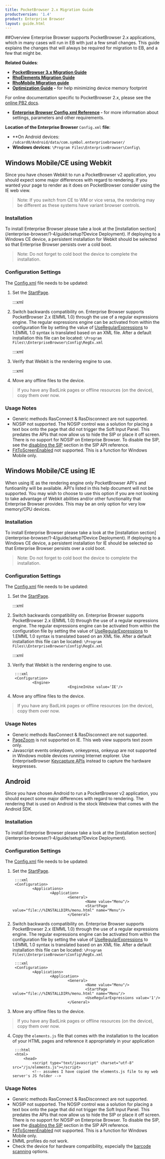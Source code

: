 ```yaml
---
title: PocketBrowser 2.x Migration Guide
productversion: '1.4'
product: Enterprise Browser
layout: guide.html
---
```

##Overview
Enterprise Browser supports PocketBrowser 2.x applications, which in many cases will run in EB with just a few small changes. This guide explains the changes that will always be required for migration to EB, and a few that might be. 

**Related Guides**: 
* **[PocketBrowser 3.x Migration Guide](/enterprise-browser/1-4/guide/pb3/)**
* **[RhoElements Migration Guide](/enterprise-browser/1-4/guide/elements)**
* **[RhoMobile Migration guide](/enterprise-browser/1-4/guide/rhomobile)**
* **[Optimization Guide](/enterprise-browser/1-4/guide/optimization) -** for help minimizing device memory footprint

For online documentation specific to PocketBrowser 2.x, please see the [online PB2 docs](http://goo.gl/H1Fuik).

* **[Enterprise Browser Config.xml Reference](/enterprise-browser/1-4/guide/configreference) -** for more information about settings, parameters and other requirements.

**Location of the Enterprise Browser** `Config.xml` **file**: 

* **On Android devices: `/sdcard0/Android/data/com.symbol.enterprisebrowser/`
* **Windows devices**: `\Program Files\EnterpriseBrowser\Config\`


## Windows Mobile/CE using Webkit
Since you have chosen Webkit to run a PocketBrowser v2 application, you should expect some major differences with regard to rendering. If you wanted your page to render as it does on PocketBrowser consider using the IE web view.

> Note: If you switch from CE to WM or vice versa, the rendering may be different as these systems have variant browser controls.

### Installation
To install Enterprise Browser please take a look at the [installation section](/enterprise-browser/1-4/guide/setup?Device Deployment).  If deploying to a Windows CE device, a persistent installation for Webkit should be selected so that Enterprise Browser persists over a cold boot.

> Note: Do not forget to cold boot the device to complete the installation.

### Configuration Settings
The [Config.xml](/enterprise-browser/1-4/guide/configreference) file needs to be updated:

1. Set the [StartPage](/enterprise-browser/1-4/guide/configreference?StartPage).

	:::xml
	<Configuration>
			<Applications>
					<Application>
							<General>
									<Name value="Menu"/>
									<StartPage value="file://%INSTALLDIR%/menu.html" name="Menu"/>
							</General>


2. Switch backwards compatibility on. Enterprise Browser supports PocketBrowser 2.x (EMML 1.0) through the use of a regular expressions engine. The regular expressions engine can be activated from within the configuration file by setting the value of [UseRegularExpressions](/enterprise-browser/1-4/guide/configreference?UseRegularExpressions) to 1.EMML 1.0 syntax is translated based on an XML file. After a default installation this file can be located: `\Program Files\\EnterpriseBrowser\Config\RegEx.xml`

	:::xml
	<Configuration>
			<Applications>
					<Application>
							<General>
									<Name value="Menu"/>
									<StartPage value="file://%INSTALLDIR%/menu.html" name="Menu"/>
									<UseRegularExpressions value='1'/>
							</General>

3. Verify that Webkit is the rendering engine to use.

	:::xml
	<Configuration>
			<Engine>
					<EngineInUse value='Webkit'/>

4. Move any offline files to the device.

>If you have any BadLink pages or offline resources (on the device), copy them over now.

### Usage Notes
* Generic methods RasConnect & RasDisconnect are not supported.
* NOSIP not supported. The NOSIP control was a solution for placing a text box onto the page that did not trigger the Soft Input Panel. This predates the APIs that now allow us to hide the SIP or place it off screen. There is no support for NOSIP on Enterprise Browser.  To disable the SIP, see the [disabling the SIP](/enterprise-browser/1-4/api-Sip?Disabling%20the%20SIP) section in the SIP API reference.
* [FitToScreenEnabled](/enterprise-browser/1-4/guide/configreference?FitToScreenEnabled) not supported. This is a function for Windows Mobile only.

## Windows Mobile/CE using IE
When using IE as the rendering engine only PocketBrowser API's and funtioanlity will be available. API's listed in this help document will not be supported. You may wish to choose to use this option if you are not looking to take advantage of Webkit abilities and/or other functionality that Enterprise Browser provides. This may be an only option for very low memory/CPU devices.

### Installation
To install Enterprise Browser please take a look at the [installation section](/enterprise-browser/1-4/guide/setup?Device Deployment).  If deploying to a Windows CE device, a persistent installation for IE should be selected so that Enterprise Browser persists over a cold boot.

> Note: Do not forget to cold boot the device to complete the installation.

### Configuration Settings
The [Config.xml](/enterprise-browser/1-4/guide/configreference) file needs to be updated:

1. Set the [StartPage](/enterprise-browser/1-4/guide/configreference?StartPage).

	:::xml
	<Configuration>
			<Applications>
					<Application>
							<General>
									<Name value="Menu"/>
									<StartPage value="file://%INSTALLDIR%/menu.html" name="Menu"/>
							</General>

2. Switch backwards compatibility on. Enterprise Browser supports PocketBrowser 2.x (EMML 1.0) through the use of a regular expressions engine. The regular expressions engine can be activated from within the configuration file by setting the value of [UseRegularExpressions](/enterprise-browser/1-4/guide/configreference?UseRegularExpressions) to 1.EMML 1.0 syntax is translated based on an XML file. After a default installation this file can be located: `\Program Files\\EnterpriseBrowser\Config\RegEx.xml`

	:::xml
	<Configuration>
			<Applications>
					<Application>
							<General>
									<Name value="Menu"/>
									<StartPage value="file://%INSTALLDIR%/menu.html" name="Menu"/>
									<UseRegularExpressions value='1'/>
							</General>

3. Verify that Webkit is the rendering engine to use.

		:::xml
		<Configuration>
				<Engine>
								<EngineInUse value='IE'/>

4. Move any offline files to the device.

>If you have any BadLink pages or offline resources (on the device), copy them over now.

### Usage Notes
* Generic methods RasConnect & RasDisconnect are not supported.
* [PageZoom](/enterprise-browser/1-4/guide/configreference?PageZoom) is not supported on IE. This web view supports text zoom only.
* Javascript events onkeydown, onkeypress, onkeyup are not supported in Windows mobile devices running Internet explorer. Use EnterpriseBrowser [Keycapture APIs](/enterprise-browser/1-4/api/keycapture) instead to capture the hardware keypresses.

## Android
Since you have chosen Android to run a PocketBrowser v2 application, you should expect some major differences with regard to rendering. The rendering that is used on Android is the stock Webview that comes with the Android SDK.

### Installation
To install Enterprise Browser please take a look at the [installation section](/enterprise-browser/1-4/guide/setup?Device Deployment).

### Configuration Settings
The [Config.xml](/enterprise-browser/1-4/guide/configreference) file needs to be updated:

1. Set the [StartPage](/enterprise-browser/1-4/guide/configreference?StartPage).

		:::xml
		<Configuration>
				<Applications>
						<Application>
								<General>
										<Name value="Menu"/>
										<StartPage value="file://%INSTALLDIR%/menu.html" name="Menu"/>
								</General>


2. Switch backwards compatibility on. Enterprise Browser supports PocketBrowser 2.x (EMML 1.0) through the use of a regular expressions engine. The regular expressions engine can be activated from within the configuration file by setting the value of [UseRegularExpressions](/enterprise-browser/1-4/guide/configreference?UseRegularExpressions) to 1.EMML 1.0 syntax is translated based on an XML file. After a default installation this file can be located: `\Program Files\\EnterpriseBrowser\Config\RegEx.xml`

		:::xml
		<Configuration>
				<Applications>
						<Application>
								<General>
										<Name value="Menu"/>
										<StartPage value="file://%INSTALLDIR%/menu.html" name="Menu"/>
										<UseRegularExpressions value='1'/>
								</General>

3. Move any offline files to the device.
>If you have any BadLink pages or offline resources (on the device), copy them over now.

4. Copy the `elements.js` file that comes with the installation to the location of your HTML pages and reference it appropriately in your application

		:::html
		<html>
			<head>
				<script type="text/javascript" charset="utf-8" src="/js/elements.js"></script>
				<!-- assumes I have copied the elements.js file to my web server's JS folder -->

### Usage Notes
* Generic methods RasConnect & RasDisconnect are not supported.
* NOSIP not supported. The NOSIP control was a solution for placing a text box onto the page that did not trigger the Soft Input Panel. This predates the APIs that now allow us to hide the SIP or place it off screen. There is no support for NOSIP on Enterprise Browser. To disable the SIP, see the [disabling the SIP](/enterprise-browser/1-4/api-Sip?Disabling%20the%20SIP) section in the SIP API reference.
* [FitToScreenEnabled](/enterprise-browser/1-4/guide/configreference?FitToScreenEnabled) not supported. This is a function for Windows Mobile only.
* EMML profiles do not work.
* Check the device for hardware compatibility, especially the [barcode scanning](http://docs.rhomobile.com/en/2.2.0/rhoelements/scanner) options.

